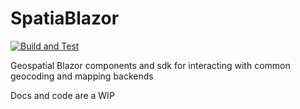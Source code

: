 # SpatiaBlazor
[![Build and Test](https://github.com/ramseyboy/spatiablazor/actions/workflows/build-test.yml/badge.svg)](https://github.com/ramseyboy/spatiablazor/actions/workflows/build-test.yml)


Geospatial Blazor components and sdk for interacting with common geocoding and mapping backends

Docs and code are a WIP
